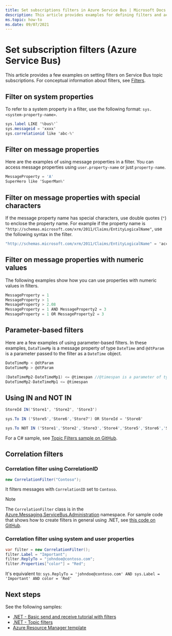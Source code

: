 ```yaml
---
title: Set subscriptions filters in Azure Service Bus | Microsoft Docs
description: This article provides examples for defining filters and actions on Azure Service Bus topic subscriptions.
ms.topic: how-to
ms.date: 09/07/2021
---
```


# Set subscription filters (Azure Service Bus)
This article provides a few examples on setting filters on Service Bus topic subscriptions. For conceptual information about filters, see [Filters](topic-filters.md).

## Filter on system properties
To refer to a system property in a filter, use the following format: `sys.<system-property-name>`. 

```csharp
sys.label LIKE '%bus%'`
sys.messageid = 'xxxx'
sys.correlationid like 'abc-%'
```

## Filter on message properties
Here are the examples of using message properties in a filter. You can access message properties using `user.property-name` or just `property-name`.

```csharp
MessageProperty = 'A'
SuperHero like 'SuperMan%'
```

## Filter on message properties with special characters
If the message property name has special characters, use double quotes (`"`) to enclose the property name. For example if the property name is `"http://schemas.microsoft.com/xrm/2011/Claims/EntityLogicalName"`, use the following syntax in the filter. 

```csharp
"http://schemas.microsoft.com/xrm/2011/Claims/EntityLogicalName" = 'account'
```

## Filter on message properties with numeric values
The following examples show how you can use properties with numeric values in filters. 

```csharp
MessageProperty = 1
MessageProperty > 1
MessageProperty > 2.08
MessageProperty = 1 AND MessageProperty2 = 3
MessageProperty = 1 OR MessageProperty2 = 3
```

## Parameter-based filters
Here are a few examples of using parameter-based filters. In these examples, `DataTimeMp` is a message property of type `DateTime` and `@dtParam` is a parameter passed to the filter as a `DateTime` object.

```csharp
DateTimeMp < @dtParam
DateTimeMp > @dtParam

(DateTimeMp2-DateTimeMp1) <= @timespan //@timespan is a parameter of type TimeSpan
DateTimeMp2-DateTimeMp1 <= @timespan
```

## Using IN and NOT IN

```csharp
StoreId IN('Store1', 'Store2', 'Store3')

sys.To IN ('Store5','Store6','Store7') OR StoreId = 'Store8'

sys.To NOT IN ('Store1','Store2','Store3','Store4','Store5','Store6','Store7','Store8') OR StoreId NOT IN ('Store1','Store2','Store3','Store4','Store5','Store6','Store7','Store8')
```

For a C# sample, see [Topic Filters sample on GitHub](https://github.com/Azure/azure-service-bus/tree/master/samples/DotNet/Azure.Messaging.ServiceBus/BasicSendReceiveTutorialwithFilters).


## Correlation filters

### Correlation filter using CorrelationID

```csharp
new CorrelationFilter("Contoso");
```

It filters messages with `CorrelationID` set to `Contoso`. 

> [!NOTE]
> The `CorrelationFilter` class is in the [Azure.Messaging.ServiceBus.Administration](/dotnet/api/azure.messaging.servicebus.administration.correlationrulefilter) namespace. For sample code that shows how to create filters in general using .NET, see [this code on GitHub](https://github.com/Azure/azure-service-bus/blob/master/samples/DotNet/Azure.Messaging.ServiceBus/BasicSendReceiveTutorialwithFilters/BasicSendReceiveTutorialWithFilters/Program.cs#L179).


### Correlation filter using system and user properties

```csharp
var filter = new CorrelationFilter();
filter.Label = "Important";
filter.ReplyTo = "johndoe@contoso.com";
filter.Properties["color"] = "Red";
```

It's equivalent to: `sys.ReplyTo = 'johndoe@contoso.com' AND sys.Label = 'Important' AND color = 'Red'`





## Next steps
See the following samples: 

- [.NET - Basic send and receive tutorial with filters](https://github.com/Azure/azure-service-bus/tree/master/samples/DotNet/GettingStarted/BasicSendReceiveTutorialwithFilters/BasicSendReceiveTutorialWithFilters)
- [.NET - Topic filters](https://github.com/Azure/azure-service-bus/tree/master/samples/DotNet/Microsoft.Azure.ServiceBus/TopicFilters)
- [Azure Resource Manager template](/azure/templates/microsoft.servicebus/2017-04-01/namespaces/topics/subscriptions/rules)
